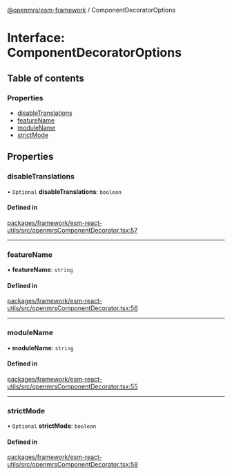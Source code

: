 [@openmrs/esm-framework](../API.md) / ComponentDecoratorOptions

# Interface: ComponentDecoratorOptions

## Table of contents

### Properties

- [disableTranslations](ComponentDecoratorOptions.md#disabletranslations)
- [featureName](ComponentDecoratorOptions.md#featurename)
- [moduleName](ComponentDecoratorOptions.md#modulename)
- [strictMode](ComponentDecoratorOptions.md#strictmode)

## Properties

### disableTranslations

• `Optional` **disableTranslations**: `boolean`

#### Defined in

[packages/framework/esm-react-utils/src/openmrsComponentDecorator.tsx:57](https://github.com/nanfuka/openmrs-esm-core/blob/master/packages/framework/esm-react-utils/src/openmrsComponentDecorator.tsx#L57)

___

### featureName

• **featureName**: `string`

#### Defined in

[packages/framework/esm-react-utils/src/openmrsComponentDecorator.tsx:56](https://github.com/nanfuka/openmrs-esm-core/blob/master/packages/framework/esm-react-utils/src/openmrsComponentDecorator.tsx#L56)

___

### moduleName

• **moduleName**: `string`

#### Defined in

[packages/framework/esm-react-utils/src/openmrsComponentDecorator.tsx:55](https://github.com/nanfuka/openmrs-esm-core/blob/master/packages/framework/esm-react-utils/src/openmrsComponentDecorator.tsx#L55)

___

### strictMode

• `Optional` **strictMode**: `boolean`

#### Defined in

[packages/framework/esm-react-utils/src/openmrsComponentDecorator.tsx:58](https://github.com/nanfuka/openmrs-esm-core/blob/master/packages/framework/esm-react-utils/src/openmrsComponentDecorator.tsx#L58)
